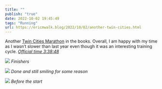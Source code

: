 ```yaml
---
title: ""
publish: "true"
date: 2022-10-02 19:45:49
tags: "Running"
url: https://ericmwalk.blog/2022/10/02/another-twin-cities.html
---
```


Another [Twin Cities Marathon](http://www.strava.com/activities/7901215491) in the books. Overall, I am happy with my time as I wasn’t slower than last year even though it was an interesting training cycle. *[Official time 3:38:48](https://www.mtecresults.com/runner/show?race=14047&rid=351)*

![](https://ericmwalk.blog/uploads/2022/3bee888fd3.jpg)
*Finishers*

![](https://ericmwalk.blog/uploads/2022/e1ed296897.jpg)
*Done and still smiling for some reason*

![](https://ericmwalk.blog/uploads/2022/ac64b6b48f.jpg)
*Before the start*